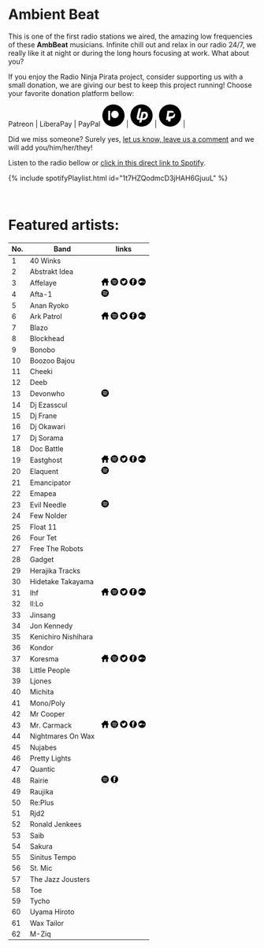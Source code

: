 # Ambient Beat

This is one of the first radio stations we aired, the amazing low frequencies of these **AmbBeat** musicians.
Infinite chill out and relax in our radio 24/7, we really like it at night or during the long hours focusing at work. What about you?

If you enjoy the Radio Ninja Pirata project, consider supporting us with a small donation, we are giving our best to keep this project running! Choose your favorite donation platform bellow:

 Patreon | LiberaPay | PayPal
<a href="https://www.patreon.com/radioninjapirata" target="_blank"><img src="assets/patreon_black_logo_500x500.png" alt="patreon" height="45" width="45" /></a> | <a href="https://liberapay.com/RadioNinjaPirata/donate" target="_blank"><img src="assets/liberapay_logo_500x500.png" alt="liberapay" height="45" width="45" /></a> | <a href="https://www.paypal.com/cgi-bin/webscr?cmd=_s-xclick&hosted_button_id=TWGZ3KKDLEDUE&source=url" target="_blank"><img src="assets/paypal_black_logo_500x500.png" alt="paypal" height="45" width="45" /></a> |

Did we miss someone? Surely yes, [let us know, leave us a comment](https://www.patreon.com/posts/41520236) and we will add you/him/her/they!

Listen to the radio bellow or [click in this direct link to Spotify](https://open.spotify.com/playlist/1t7HZQodmcD3jHAH6GjuuL?si=VxTOQsr_Q8eQoQDdpHoDVA).

{% include spotifyPlaylist.html id="1t7HZQodmcD3jHAH6GjuuL" %}

<br>

# Featured artists:

No. | Band | links
--- | ---- | -----
1 | 40 Winks |     
2 | Abstrakt Idea |     
3 | Affelaye | <a href="None" target="_blank"><img src="assets/others_home_button.png" alt="home" height="15" width="15" /></a> <a href="https://open.spotify.com/artist/08Xoy5Glpl7MyzzZsRfRPJ?si=B6YiIupfQKGPpb5V-r_HuQ" target="_blank"><img src="assets/spotify_button.png" alt="spotify" height="15" width="15" /></a> <a href="https://twitter.com/None" target="_blank"><img src="assets/twitter_button.png" alt="twitter" height="15" width="15" /></a> <a href="https://www.facebook.com/None" target="_blank"><img src="assets/facebook_button.png" alt="facebook" height="15" width="15" /></a> <a href="https://None.bandcamp.com" target="_blank"><img src="assets/bandcamp_button.png" alt="bandcamp" height="15" width="15" /></a>
4 | Afta-1 |  <a href="https://open.spotify.com/artist/34utayk0DUNl1YblAHEAQm?si=3tZrwignR76xB4uN1PUBSQ" target="_blank"><img src="assets/spotify_button.png" alt="spotify" height="15" width="15" /></a>   
5 | Anan Ryoko |     
6 | Ark Patrol | <a href="https://www.arkpatrol.co/" target="_blank"><img src="assets/others_home_button.png" alt="home" height="15" width="15" /></a> <a href="https://open.spotify.com/artist/3zaxUd86U92CdZkNa6NUo9?si=yhyX9ox3SjClc070ImxKNw" target="_blank"><img src="assets/spotify_button.png" alt="spotify" height="15" width="15" /></a> <a href="https://twitter.com/ArkPatrol" target="_blank"><img src="assets/twitter_button.png" alt="twitter" height="15" width="15" /></a> <a href="https://www.facebook.com/arkpatrol" target="_blank"><img src="assets/facebook_button.png" alt="facebook" height="15" width="15" /></a> <a href="https://None.bandcamp.com" target="_blank"><img src="assets/bandcamp_button.png" alt="bandcamp" height="15" width="15" /></a>
7 | Blazo |     
8 | Blockhead |     
9 | Bonobo |     
10 | Boozoo Bajou |     
11 | Cheeki |     
12 | Deeb |     
13 | Devonwho |  <a href="https://open.spotify.com/artist/2GqaakAnuhfpY4drbXrEmL?si=0qdfAZXNRRaQt2pP_zWBBQ" target="_blank"><img src="assets/spotify_button.png" alt="spotify" height="15" width="15" /></a>   
14 | Dj Ezasscul |     
15 | Dj Frane |     
16 | Dj Okawari |     
17 | Dj Sorama |     
18 | Doc Battle |     
19 | Eastghost | <a href="None" target="_blank"><img src="assets/others_home_button.png" alt="home" height="15" width="15" /></a> <a href="https://open.spotify.com/artist/4B7EVtenNIwOUxmQ5o5GNv?si=6IkydDqaSa-Y-vdoYlBAiQ" target="_blank"><img src="assets/spotify_button.png" alt="spotify" height="15" width="15" /></a> <a href="https://twitter.com/EASTGHOST" target="_blank"><img src="assets/twitter_button.png" alt="twitter" height="15" width="15" /></a> <a href="https://www.facebook.com/eastghostmusic" target="_blank"><img src="assets/facebook_button.png" alt="facebook" height="15" width="15" /></a> <a href="https://None.bandcamp.com" target="_blank"><img src="assets/bandcamp_button.png" alt="bandcamp" height="15" width="15" /></a>
20 | Elaquent |  <a href="https://open.spotify.com/artist/14rl122F3uMCloqdEVV9WL?si=L5nn6pMUSVSZsa3p1MxtQg" target="_blank"><img src="assets/spotify_button.png" alt="spotify" height="15" width="15" /></a>   
21 | Emancipator |     
22 | Emapea |     
23 | Evil Needle |  <a href="https://open.spotify.com/artist/37nE9g0LRDhDSIejDuPKPS?si=HfAILZ8hQMCbSCJ1gB5kkw" target="_blank"><img src="assets/spotify_button.png" alt="spotify" height="15" width="15" /></a>   
24 | Few Nolder |     
25 | Float 11 |     
26 | Four Tet |     
27 | Free The Robots |     
28 | Gadget |     
29 | Herajika Tracks |     
30 | Hidetake Takayama |     
31 | Ihf | <a href="https://ihfsound.com/" target="_blank"><img src="assets/others_home_button.png" alt="home" height="15" width="15" /></a> <a href="https://open.spotify.com/artist/34P1IGH1mIqdaVkfRuTebV?si=jMd3V2tYSlyLI6-jT4OkmQ" target="_blank"><img src="assets/spotify_button.png" alt="spotify" height="15" width="15" /></a> <a href="https://twitter.com/ihfmusic" target="_blank"><img src="assets/twitter_button.png" alt="twitter" height="15" width="15" /></a> <a href="https://www.facebook.com/IHFmusic" target="_blank"><img src="assets/facebook_button.png" alt="facebook" height="15" width="15" /></a> <a href="https://None.bandcamp.com" target="_blank"><img src="assets/bandcamp_button.png" alt="bandcamp" height="15" width="15" /></a>
32 | Il:Lo |     
33 | Jinsang |     
34 | Jon Kennedy |     
35 | Kenichiro Nishihara |     
36 | Kondor |     
37 | Koresma | <a href="https://www.koresmamusic.com/" target="_blank"><img src="assets/others_home_button.png" alt="home" height="15" width="15" /></a> <a href="https://open.spotify.com/artist/14EybDMySlkntyuxgm1pek?si=eY30F7SFQtmPozLaw0jSSA" target="_blank"><img src="assets/spotify_button.png" alt="spotify" height="15" width="15" /></a> <a href="https://twitter.com/Koresmamusic" target="_blank"><img src="assets/twitter_button.png" alt="twitter" height="15" width="15" /></a> <a href="https://www.facebook.com/koresmamusic" target="_blank"><img src="assets/facebook_button.png" alt="facebook" height="15" width="15" /></a> <a href="https://None.bandcamp.com" target="_blank"><img src="assets/bandcamp_button.png" alt="bandcamp" height="15" width="15" /></a>
38 | Little People |     
39 | Ljones |     
40 | Michita |     
41 | Mono/Poly |     
42 | Mr Cooper |     
43 | Mr. Carmack | <a href="None" target="_blank"><img src="assets/others_home_button.png" alt="home" height="15" width="15" /></a> <a href="https://open.spotify.com/artist/4OHaWpWPKDcZgOOUn9elFn?si=Xug3U09IRMyj7UQGZkSx_Q" target="_blank"><img src="assets/spotify_button.png" alt="spotify" height="15" width="15" /></a> <a href="https://twitter.com/mrcarmack" target="_blank"><img src="assets/twitter_button.png" alt="twitter" height="15" width="15" /></a> <a href="https://www.facebook.com/mrcarmackmusic" target="_blank"><img src="assets/facebook_button.png" alt="facebook" height="15" width="15" /></a> <a href="https://mrcarmack.bandcamp.com" target="_blank"><img src="assets/bandcamp_button.png" alt="bandcamp" height="15" width="15" /></a>
44 | Nightmares On Wax |     
45 | Nujabes |     
46 | Pretty Lights |     
47 | Quantic |     
48 | Rairie |  <a href="https://open.spotify.com/artist/1FFtwLmuAvqykROEGLii3Y?si=7Q2Yd5itRpSCN1jfYdVl3Q" target="_blank"><img src="assets/spotify_button.png" alt="spotify" height="15" width="15" /></a>  <a href="https://www.facebook.com/rairiemusic" target="_blank"><img src="assets/facebook_button.png" alt="facebook" height="15" width="15" /></a> 
49 | Raujika |     
50 | Re:Plus |     
51 | Rjd2 |     
52 | Ronald Jenkees |     
53 | Saib |     
54 | Sakura |     
55 | Sinitus Tempo |     
56 | St. Mic |     
57 | The Jazz Jousters |     
58 | Toe |     
59 | Tycho |     
60 | Uyama Hiroto |     
61 | Wax Tailor |     
62 | Μ-Ziq |     

